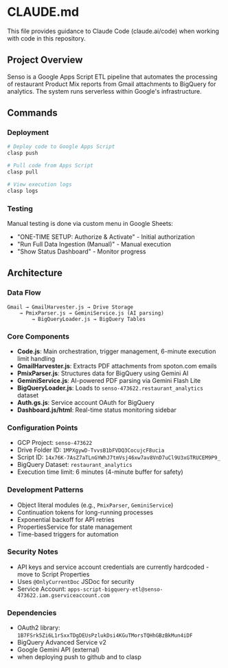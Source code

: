 # CLAUDE.md

This file provides guidance to Claude Code (claude.ai/code) when working with code in this repository.

## Project Overview
Senso is a Google Apps Script ETL pipeline that automates the processing of restaurant Product Mix reports from Gmail attachments to BigQuery for analytics. The system runs serverless within Google's infrastructure.

## Commands

### Deployment
```bash
# Deploy code to Google Apps Script
clasp push

# Pull code from Apps Script
clasp pull

# View execution logs
clasp logs
```

### Testing
Manual testing is done via custom menu in Google Sheets:
- "ONE-TIME SETUP: Authorize & Activate" - Initial authorization
- "Run Full Data Ingestion (Manual)" - Manual execution
- "Show Status Dashboard" - Monitor progress

## Architecture

### Data Flow
```
Gmail → GmailHarvester.js → Drive Storage
    → PmixParser.js → GeminiService.js (AI parsing)
        → BigQueryLoader.js → BigQuery Tables
```

### Core Components
- **Code.js**: Main orchestration, trigger management, 6-minute execution limit handling
- **GmailHarvester.js**: Extracts PDF attachments from spoton.com emails
- **PmixParser.js**: Structures data for BigQuery using Gemini AI
- **GeminiService.js**: AI-powered PDF parsing via Gemini Flash Lite
- **BigQueryLoader.js**: Loads to `senso-473622.restaurant_analytics` dataset
- **Auth.gs.js**: Service account OAuth for BigQuery
- **Dashboard.js/html**: Real-time status monitoring sidebar

### Configuration Points
- GCP Project: `senso-473622`
- Drive Folder ID: `1MPXgywD-TvvsB1bFVDQ3CocujcF8ucia`
- Script ID: `14x76K-7AsZ7aTLnGYWhJ7tmVsj46xw7av8VnD7uCl9U3xGTRUCEM9P9_`
- BigQuery Dataset: `restaurant_analytics`
- Execution time limit: 6 minutes (4-minute buffer for safety)

### Development Patterns
- Object literal modules (e.g., `PmixParser`, `GeminiService`)
- Continuation tokens for long-running processes
- Exponential backoff for API retries
- PropertiesService for state management
- Time-based triggers for automation

### Security Notes
- API keys and service account credentials are currently hardcoded - move to Script Properties
- Uses `@OnlyCurrentDoc` JSDoc for security
- Service Account: `apps-script-bigquery-etl@senso-473622.iam.gserviceaccount.com`

### Dependencies
- OAuth2 library: `1B7FSrk5Zi6L1rSxxTDgDEUsPzlukDsi4KGuTMorsTQHhGBzBkMun4iDF`
- BigQuery Advanced Service v2
- Google Gemini API (external)
- when deploying push to github and to clasp